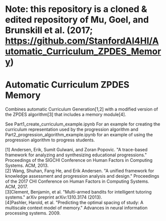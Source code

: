 # Note: this repository is a cloned & edited repository of Mu, Goel, and Brunskill et al. (2017; https://github.com/StanfordAI4HI/Automatic_Curriculum_ZPDES_Memory)

# Automatic Curriculum ZPDES Memory
Combines automatic Curriculum Generation[1,2] with a modified version of the ZPDES algorithm[3] that includes a memory module[4].

See Part1_create_curriculum_example.ipynb For an example for creating the curriculum representation used by the progression algorithm and Part2_progression_algorithm_example.ipynb for an example of using the progression algorithm to progress students.

[1] Andersen, Erik, Sumit Gulwani, and Zoran Popovic. "A trace-based framework for analyzing and synthesizing educational progressions." Proceedings of the SIGCHI Conference on Human Factors in Computing Systems. ACM, 2013.<br/>
[2] Wang, Shuhan, Fang He, and Erik Andersen. "A unified framework for knowledge assessment and progression analysis and design." Proceedings of the 2017 CHI Conference on Human Factors in Computing Systems. ACM, 2017.<br/>
[3]Clement, Benjamin, et al. "Multi-armed bandits for intelligent tutoring systems." arXiv preprint arXiv:1310.3174 (2013).<br/>
[4]Pashler, Harold, et al. "Predicting the optimal spacing of study: A multiscale context model of memory." Advances in neural information processing systems. 2009.
